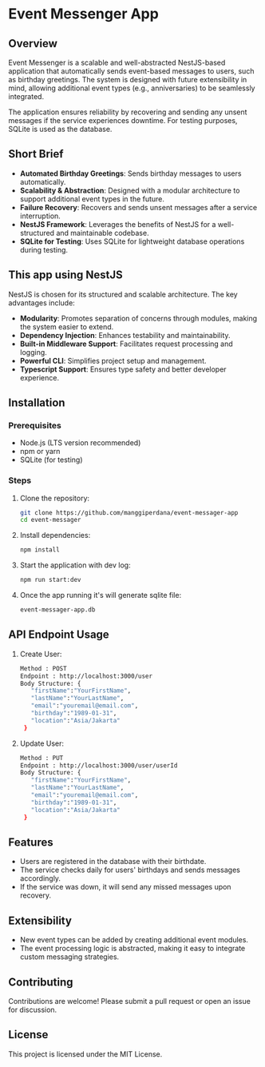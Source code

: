 # Event Messenger App

## Overview
Event Messenger is a scalable and well-abstracted NestJS-based application that automatically sends event-based messages to users, such as birthday greetings. The system is designed with future extensibility in mind, allowing additional event types (e.g., anniversaries) to be seamlessly integrated.

The application ensures reliability by recovering and sending any unsent messages if the service experiences downtime. For testing purposes, SQLite is used as the database.

## Short Brief
- **Automated Birthday Greetings**: Sends birthday messages to users automatically.
- **Scalability & Abstraction**: Designed with a modular architecture to support additional event types in the future.
- **Failure Recovery**: Recovers and sends unsent messages after a service interruption.
- **NestJS Framework**: Leverages the benefits of NestJS for a well-structured and maintainable codebase.
- **SQLite for Testing**: Uses SQLite for lightweight database operations during testing.

## This app using NestJS
NestJS is chosen for its structured and scalable architecture. The key advantages include:
- **Modularity**: Promotes separation of concerns through modules, making the system easier to extend.
- **Dependency Injection**: Enhances testability and maintainability.
- **Built-in Middleware Support**: Facilitates request processing and logging.
- **Powerful CLI**: Simplifies project setup and management.
- **Typescript Support**: Ensures type safety and better developer experience.

## Installation
### Prerequisites
- Node.js (LTS version recommended)
- npm or yarn
- SQLite (for testing)

### Steps
1. Clone the repository:
   ```sh
   git clone https://github.com/manggiperdana/event-messager-app
   cd event-messager
   ```
2. Install dependencies:
   ```sh
   npm install
   ```
3. Start the application with dev log:
   ```sh
   npm run start:dev
   ```
4. Once the app running it's will generate sqlite file:
   ```sh
   event-messager-app.db
   ```
## API Endpoint Usage
1. Create User:
   ```sh
   Method : POST
   Endpoint : http://localhost:3000/user
   Body Structure: {
      "firstName":"YourFirstName",
      "lastName":"YourLastName",
      "email":"youremail@email.com",
      "birthday":"1989-01-31",
      "location":"Asia/Jakarta"
    }
   ```
2. Update User:
   ```sh
   Method : PUT
   Endpoint : http://localhost:3000/user/userId
   Body Structure: {
      "firstName":"YourFirstName",
      "lastName":"YourLastName",
      "email":"youremail@email.com",
      "birthday":"1989-01-31",
      "location":"Asia/Jakarta"
    }
   ```

## Features
- Users are registered in the database with their birthdate.
- The service checks daily for users' birthdays and sends messages accordingly.
- If the service was down, it will send any missed messages upon recovery.

## Extensibility
- New event types can be added by creating additional event modules.
- The event processing logic is abstracted, making it easy to integrate custom messaging strategies.

## Contributing
Contributions are welcome! Please submit a pull request or open an issue for discussion.

## License
This project is licensed under the MIT License.

